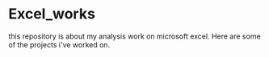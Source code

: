 # Excel_works



this repository is about my analysis work on microsoft excel. Here are some of the projects i've worked on. 
